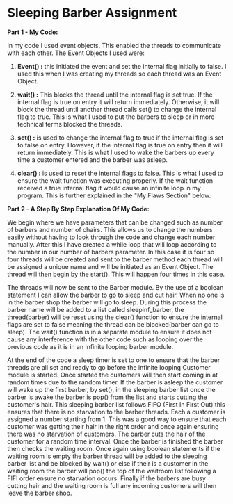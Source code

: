 # Sleeping Barber Assignment


**Part 1 - My Code:**

In my code I used event objects. This enabled the threads to communicate with each other. The Event Objects I used were:

1. **Event() :** this initiated the event and set the internal flag initially to false. I used this when I was creating my threads so each thread was an Event Object.

2. **wait() :** This blocks the thread until the internal flag is set true. If the internal flag is true on entry it will return immediately. Otherwise, it will block the thread until another thread calls set() to change the internal flag to true. This is what I used to put the barbers to sleep or in more technical terms blocked the threads.


3. **set() :** is used to change the internal flag to true if the internal flag is set to false on entry. However, if the internal flag is true on entry then it will return immediately. This is what I used to wake the barbers up every time a customer entered and the barber was asleep.

4. **clear() :** is used to reset the internal flags to false. This is what I used to ensure the wait function was executing properly. If the wait function received a true internal flag it would cause an infinite loop in my program. This is further explained in the "My Flaws Section" below.



**Part 2 - A Step By Step Explanation Of My Code:**

We begin where we have parameters that can be changed such as number of barbers and number of chairs. This allows us to change the numbers easily without having to look through the code and change each number manually. After this I have created a while loop that will loop according to the number in our number of barbers parameter. In this case it is four so four threads will be created and sent to the barber method each thread will be assigned a unique name and will be initiated as an Event Object. The thread will then begin by the start(). This will happen four times in this case.

The threads will now be sent to the Barber module. By the use of a boolean statement I can allow the barber to go to sleep and cut hair. When no one is in the barber shop the barber will go to sleep. During this process the barber name will be added to a list called sleepinf_barber, the thread(barber) will be reset using the clear() function to ensure the internal flags are set to false meaning the thread can be blocked(barber can go to sleep). The wait() function is in a separate module to ensure it does not cause any interference with the other code such as looping over the previous code as it is in an infinite looping barber module. 

At the end of the code a sleep timer is set to one to ensure that the barber threads are all set and ready to go before the infinite looping Customer module is started. Once started the customers will then start coming in at random times due to the random timer. If the barber is asleep the customer will wake up the first barber, by set(), in the sleeping barber list once the barber is awake the barber is pop() from the list and starts cutting the customer's hair. This sleeping barber list follows FIFO (First In First Out) this ensures that there is no starvation to the barber threads. Each
a customer is assigned a number starting from 1. This was a good way to ensure that each customer was getting their hair in the right order and once again ensuring there was no starvation of customers. The barber cuts the hair of the customer for a random time interval. Once the barber is finished the barber then checks the waiting room. Once again using boolean statements if the waiting room is empty the barber thread will be added to the sleeping barber list and be blocked by wait() or else if their is a customer in the waiting room the barber will pop() the top of the waitroom list following a FIFI order ensure no starvation occurs. Finally if the barbers are busy cutting hair and the waiting room is full any incoming customers will then leave the barber shop.
